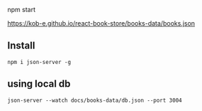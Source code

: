 npm start

https://kob-e.github.io/react-book-store/books-data/books.json

## Install
`npm i json-server -g`


## using local db
`json-server --watch docs/books-data/db.json --port 3004`
